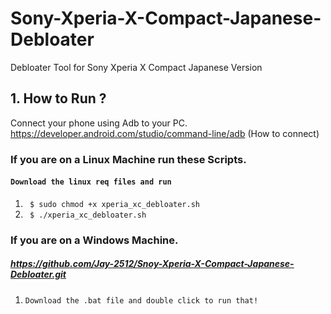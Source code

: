# Sony-Xperia-X-Compact-Japanese-Debloater
Debloater Tool for Sony Xperia X Compact Japanese Version


## 1. How to Run ?

Connect your phone using Adb to your PC. https://developer.android.com/studio/command-line/adb (How to connect)


### If you are on a Linux Machine run these Scripts.

#### ```Download the linux req files and run```

1. ``` $ sudo chmod +x xperia_xc_debloater.sh```
2. ``` $ ./xperia_xc_debloater.sh```

### If you are on a Windows Machine. 

##### https://github.com/Jay-2512/Snoy-Xperia-X-Compact-Japanese-Debloater.git

1. ```Download the .bat file and double click to run that!```
